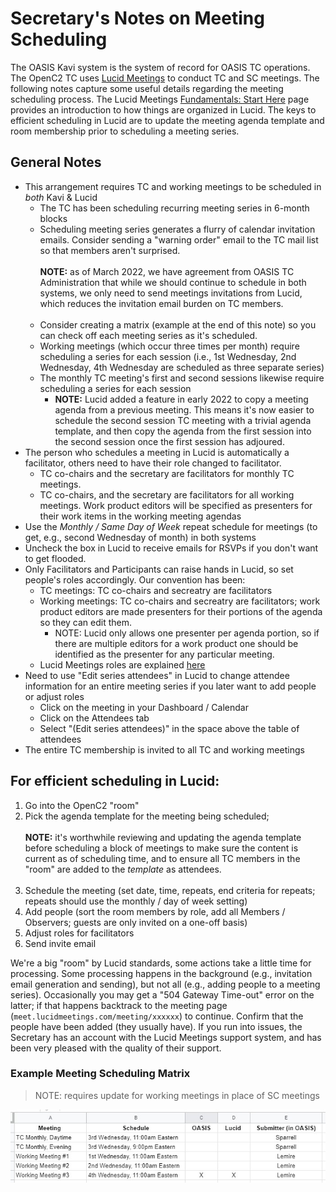# Secretary's Notes on Meeting Scheduling

The OASIS Kavi system is the system of record for OASIS TC
operations. The OpenC2 TC uses [Lucid
Meetings](https://meet.lucidmeetings.com/) to conduct TC and SC
meetings. The following notes capture some useful details
regarding the meeting scheduling process. The Lucid Meetings
[Fundamentals: Start
Here](http://support.lucidmeetings.com/support/solutions/folders/16000049332)
page provides an introduction to how things are organized in
Lucid. The keys to efficient scheduling in Lucid are to update
the meeting agenda template and room membership prior to
scheduling a meeting series.

## General Notes

* This arrangement requires TC and working meetings to be
  scheduled in *both* Kavi & Lucid
  * The TC has been scheduling recurring meeting series in
    6-month blocks
  * Scheduling meeting series generates a flurry of calendar
    invitation emails. Consider sending a "warning order" email
    to the TC mail list so that members aren't surprised.<br><br>
    **NOTE:** as of March 2022, we have agreement from OASIS TC
    Administration that while we should continue to schedule in
    both systems, we only need to send meetings invitations from
    Lucid, which reduces the invitation email burden on TC
    members. <br><br>
  * Consider creating a matrix (example at the end of this note)
    so you can check off each meeting series as it's scheduled.
  * Working meetings (which occur three times per month) require
    scheduling a series for each session (i.e., 1st Wednesday,
    2nd Wednesday, 4th Wednesday are scheduled as three separate
    series)
  * The monthly TC meeting's first and second sessions
    likewise require scheduling a series for each session
    * **NOTE:**  Lucid added a feature in early 2022 to copy a meeting agenda from a previous meeting. This means it's now easier to schedule the second session TC meeting with a trivial agenda template, and then copy the agenda from the first session into the second session once the first session has adjoured.
* The person who schedules a meeting in Lucid is automatically a
  facilitator, others need to have their role changed to
  facilitator.
  * TC co-chairs and the secretary are facilitators for monthly
    TC meetings.
  * TC co-chairs, and the secretary are facilitators for all
    working meetings. Work product editors will be specified as
    presenters for their work items in the working meeting
    agendas
* Use the _Monthly / Same Day of Week_ repeat schedule for
  meetings (to get, e.g., second Wednesday of month) in both systems
* Uncheck the box in Lucid to receive emails for RSVPs if you
  don't want to get flooded.
* Only Facilitators and Participants can raise hands in Lucid, so
  set people's roles accordingly. Our convention has been:
  * TC meetings: TC co-chairs and secreatry are facilitators
  * Working meetings: TC co-chairs and secreatry are
    facilitators; work product editors are made presenters for
    their portions of the agenda so they can edit them.  
    * NOTE: Lucid only allows one presenter per agenda portion,
      so if there are multiple editors for a work product one
      should be identified as the presenter for any particular
      meeting.
  * Lucid Meetings roles are explained
    [here](http://support.lucidmeetings.com/support/solutions/articles/16000013446-roles-and-permissions-who-can-do-what-in-lucid)
* Need to use "Edit series attendees" in Lucid to change attendee
  information for an entire meeting series if you later want to
  add people or adjust roles
  * Click on the meeting in your Dashboard / Calendar
  * Click on the Attendees tab
  * Select "(Edit series attendees)" in the space above the table
    of attendees
* The entire TC membership is invited to all TC and working
  meetings


## For efficient scheduling in Lucid:
1. Go into the OpenC2 "room"
1. Pick the agenda template for the meeting being scheduled;<br><br>
   **NOTE:** it's worthwhile reviewing and updating the agenda
   template before scheduling a block of meetings to make sure
   the content is current as of scheduling time, and to ensure
   all TC members in the "room" are added to the _template_ as
   attendees.<br><br>
1. Schedule the meeting (set date, time, repeats, end criteria
   for repeats; repeats should use the monthly / day of week
   setting)
1. Add people (sort the room members by role, add all Members /
   Observers; guests are only invited on a one-off basis)
1. Adjust roles for facilitators
1. Send invite email

We're a big "room" by Lucid standards, some actions take a little
time for processing. Some processing happens in the background
(e.g., invitation email generation and sending), but not all
(e.g., adding people to a meeting series). Occasionally you may
get a "504 Gateway Time-out" error on the latter; if that happens
backtrack to the meeting page
(`meet.lucidmeetings.com/meeting/xxxxxx`) to continue. Confirm
that the people have been added (they usually have). If you run
into issues, the Secretary has an account with the Lucid Meetings
support system, and has been very pleased with the quality of
their support. 

### Example Meeting Scheduling Matrix
> NOTE: requires update for working meetings in place of SC
> meetings
> 
![Example Scheduling Grid](/images/scheduling-grid.jpg)
